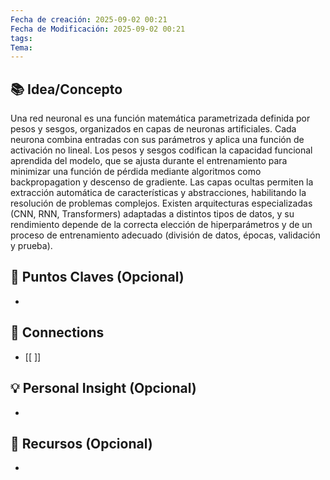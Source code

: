 ```yaml
---
Fecha de creación: 2025-09-02 00:21
Fecha de Modificación: 2025-09-02 00:21
tags: 
Tema:
---
```



## 📚 Idea/Concepto 
Una red neuronal es una función matemática parametrizada definida por pesos y sesgos, organizados en capas de neuronas artificiales. Cada neurona combina entradas con sus parámetros y aplica una función de activación no lineal. Los pesos y sesgos codifican la capacidad funcional aprendida del modelo, que se ajusta durante el entrenamiento para minimizar una función de pérdida mediante algoritmos como backpropagation y descenso de gradiente. Las capas ocultas permiten la extracción automática de características y abstracciones, habilitando la resolución de problemas complejos. Existen arquitecturas especializadas (CNN, RNN, Transformers) adaptadas a distintos tipos de datos, y su rendimiento depende de la correcta elección de hiperparámetros y de un proceso de entrenamiento adecuado (división de datos, épocas, validación y prueba).

## 📌 Puntos Claves (Opcional)
- 

## 🔗 Connections
- [[ ]]

## 💡 Personal Insight (Opcional)
- 
## 🧾 Recursos (Opcional)
- 